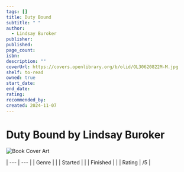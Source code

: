 ```yaml
---
tags: []
title: Duty Bound
subtitle: " "
author:
  - Lindsay Buroker
publisher: 
published: 
page_count: 
isbn: 
description: ""
coverUrl: https://covers.openlibrary.org/b/olid/OL30620822M-M.jpg
shelf: to-read
owned: true
start_date: 
end_date: 
rating: 
recommended_by: 
created: 2024-11-07
---
```


# Duty Bound by Lindsay Buroker

![Book Cover Art](https://covers.openlibrary.org/b/olid/OL30620822M-M.jpg)


| --- | --- |
| Genre |  |
| Started |  |
| Finished |  |
| Rating | /5 |

